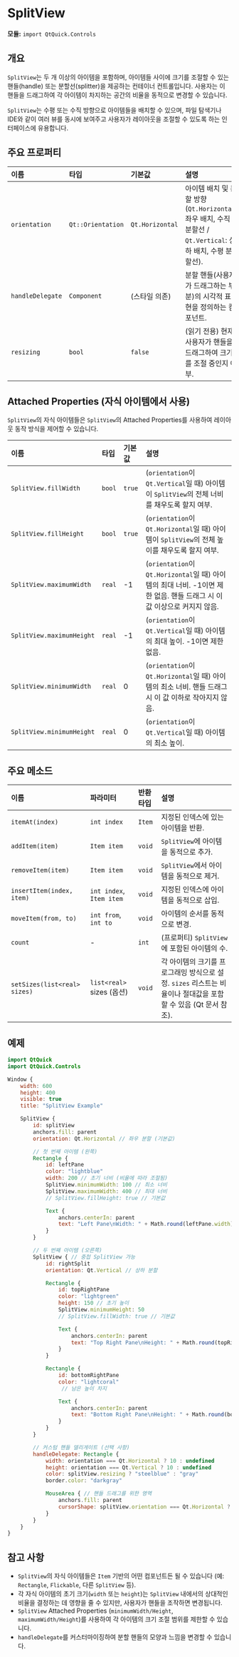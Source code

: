 # SplitView

**모듈:** `import QtQuick.Controls`

## 개요

`SplitView`는 두 개 이상의 아이템을 포함하며, 아이템들 사이에 크기를 조절할 수 있는 핸들(handle) 또는 분할선(splitter)을 제공하는 컨테이너 컨트롤입니다. 사용자는 이 핸들을 드래그하여 각 아이템이 차지하는 공간의 비율을 동적으로 변경할 수 있습니다.

`SplitView`는 수평 또는 수직 방향으로 아이템들을 배치할 수 있으며, 파일 탐색기나 IDE와 같이 여러 뷰를 동시에 보여주고 사용자가 레이아웃을 조절할 수 있도록 하는 인터페이스에 유용합니다.

## 주요 프로퍼티

| 이름            | 타입                | 기본값             | 설명                                                                                                                             |
| :-------------- | :------------------ | :----------------- | :------------------------------------------------------------------------------------------------------------------------------- |
| `orientation`   | `Qt::Orientation`   | `Qt.Horizontal`    | 아이템 배치 및 분할 방향 (`Qt.Horizontal`: 좌우 배치, 수직 분할선 / `Qt.Vertical`: 상하 배치, 수평 분할선).                               |
| `handleDelegate`| `Component`         | (스타일 의존)     | 분할 핸들(사용자가 드래그하는 부분)의 시각적 표현을 정의하는 컴포넌트.                                                                    |
| `resizing`      | `bool`              | `false`            | (읽기 전용) 현재 사용자가 핸들을 드래그하여 크기를 조절 중인지 여부.                                                                     |

## Attached Properties (자식 아이템에서 사용)

`SplitView`의 자식 아이템들은 `SplitView`의 Attached Properties를 사용하여 레이아웃 동작 방식을 제어할 수 있습니다.

| 이름                   | 타입   | 기본값 | 설명                                                                                                     |
| :--------------------- | :----- | :----- | :------------------------------------------------------------------------------------------------------- |
| `SplitView.fillWidth`  | `bool` | `true` | (`orientation`이 `Qt.Vertical`일 때) 아이템이 `SplitView`의 전체 너비를 채우도록 할지 여부.                        |
| `SplitView.fillHeight` | `bool` | `true` | (`orientation`이 `Qt.Horizontal`일 때) 아이템이 `SplitView`의 전체 높이를 채우도록 할지 여부.                      |
| `SplitView.maximumWidth`| `real`| -1     | (`orientation`이 `Qt.Horizontal`일 때) 아이템의 최대 너비. -1이면 제한 없음. 핸들 드래그 시 이 값 이상으로 커지지 않음. |
| `SplitView.maximumHeight`|`real`| -1     | (`orientation`이 `Qt.Vertical`일 때) 아이템의 최대 높이. -1이면 제한 없음.                                            |
| `SplitView.minimumWidth`| `real`| 0      | (`orientation`이 `Qt.Horizontal`일 때) 아이템의 최소 너비. 핸들 드래그 시 이 값 이하로 작아지지 않음.                 |
| `SplitView.minimumHeight`|`real`| 0      | (`orientation`이 `Qt.Vertical`일 때) 아이템의 최소 높이.                                                              |

## 주요 메소드

| 이름                     | 파라미터                   | 반환타입 | 설명                                                              | 
| :----------------------- | :------------------------- | :------- | :---------------------------------------------------------------- |
| `itemAt(index)`          | `int index`                | `Item`   | 지정된 인덱스에 있는 아이템을 반환.                                 | 
| `addItem(item)`          | `Item item`                | `void`   | `SplitView`에 아이템을 동적으로 추가.                            | 
| `removeItem(item)`       | `Item item`                | `void`   | `SplitView`에서 아이템을 동적으로 제거.                            | 
| `insertItem(index, item)`| `int index`, `Item item`   | `void`   | 지정된 인덱스에 아이템을 동적으로 삽입.                           | 
| `moveItem(from, to)`     | `int from`, `int to`       | `void`   | 아이템의 순서를 동적으로 변경.                                     | 
| `count`                  | -                          | `int`    | (프로퍼티) `SplitView`에 포함된 아이템의 수.                      | 
| `setSizes(list<real> sizes)` | `list<real>` sizes (옵션) | `void`   | 각 아이템의 크기를 프로그래밍 방식으로 설정. `sizes` 리스트는 비율이나 절대값을 포함할 수 있음 (Qt 문서 참조). | 

## 예제

```qml
import QtQuick
import QtQuick.Controls

Window {
    width: 600
    height: 400
    visible: true
    title: "SplitView Example"

    SplitView {
        id: splitView
        anchors.fill: parent
        orientation: Qt.Horizontal // 좌우 분할 (기본값)

        // 첫 번째 아이템 (왼쪽)
        Rectangle {
            id: leftPane
            color: "lightblue"
            width: 200 // 초기 너비 (비율에 따라 조절됨)
            SplitView.minimumWidth: 100 // 최소 너비
            SplitView.maximumWidth: 400 // 최대 너비
            // SplitView.fillHeight: true // 기본값

            Text {
                anchors.centerIn: parent
                text: "Left Pane\nWidth: " + Math.round(leftPane.width)
            }
        }

        // 두 번째 아이템 (오른쪽)
        SplitView { // 중첩 SplitView 가능
            id: rightSplit
            orientation: Qt.Vertical // 상하 분할

            Rectangle {
                id: topRightPane
                color: "lightgreen"
                height: 150 // 초기 높이
                SplitView.minimumHeight: 50
                // SplitView.fillWidth: true // 기본값

                Text {
                    anchors.centerIn: parent
                    text: "Top Right Pane\nHeight: " + Math.round(topRightPane.height)
                }
            }

            Rectangle {
                id: bottomRightPane
                color: "lightcoral"
                 // 남은 높이 차지

                Text {
                    anchors.centerIn: parent
                    text: "Bottom Right Pane\nHeight: " + Math.round(bottomRightPane.height)
                }
            }
        }

        // 커스텀 핸들 델리게이트 (선택 사항)
        handleDelegate: Rectangle {
            width: orientation === Qt.Horizontal ? 10 : undefined
            height: orientation === Qt.Vertical ? 10 : undefined
            color: splitView.resizing ? "steelblue" : "gray"
            border.color: "darkgray"

            MouseArea { // 핸들 드래그를 위한 영역
                anchors.fill: parent
                cursorShape: splitView.orientation === Qt.Horizontal ? Qt.SplitHCursor : Qt.SplitVCursor
            }
        }
    }
}
```

## 참고 사항

*   `SplitView`의 자식 아이템들은 `Item` 기반의 어떤 컴포넌트든 될 수 있습니다 (예: `Rectangle`, `Flickable`, 다른 `SplitView` 등).
*   각 자식 아이템의 초기 크기(`width` 또는 `height`)는 `SplitView` 내에서의 상대적인 비율을 결정하는 데 영향을 줄 수 있지만, 사용자가 핸들을 조작하면 변경됩니다.
*   `SplitView` Attached Properties (`minimumWidth/Height`, `maximumWidth/Height`)를 사용하여 각 아이템의 크기 조절 범위를 제한할 수 있습니다.
*   `handleDelegate`를 커스터마이징하여 분할 핸들의 모양과 느낌을 변경할 수 있습니다. 